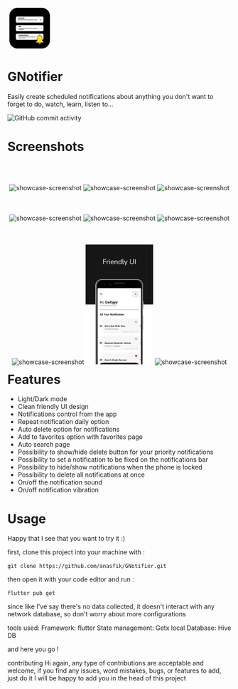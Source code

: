 <img src="assets/docs_assets/Logo.png" alt="logo" width="100" />


# GNotifier

Easily create scheduled notifications about anything you don't want to forget to do, watch, learn, listen to...

![GitHub commit activity](https://img.shields.io/github/commit-activity/y/anasfik/I-will-watch-later)
<br>

# Screenshots
<br>
<br>
<p style="float: left;" align="center" >
<img src="assets/docs_assets/1 – 1.png" alt="showcase-screenshot" width="30%">
<img src="assets/docs_assets/2 – 1.png" alt="showcase-screenshot" width="30%">
<img src="assets/docs_assets/1 – 2.png" alt="showcase-screenshot" width="30%">
<br>
<br>
<br>
<br>
<img src="assets/docs_assets/2 – 2.png" alt="showcase-screenshot" width="30%">
<img src="assets/docs_assets/1 – 3.png" alt="showcase-screenshot" width="30%">
<img src="assets/docs_assets/2 – 3.png" alt="showcase-screenshot" width="30%" />
<br>
<br>
<br>
<br>
<img src="assets/docs_assets/1 – 4.png" alt="showcase-screenshot" width="30%" />
<img src="assets/docs_assets/1.png" alt="showcase-screenshot" width="30%" />
<img src="assets/docs_assets/1 – 1.png" alt="showcase-screenshot" width="30%" />
</p>


# Features
- Light/Dark mode
- Clean friendly UI design
- Notifications control from the app
- Repeat notification daily option
- Auto delete option for notifications
- Add to favorites option with favorites page
- Auto search page
- Possibility to show/hide delete button for your priority notifications
- Possibility to set a notification to be fixed on the notifications bar
- Possibility to hide/show notifications when the phone is locked
- Possibility to delete all notifications at once
- On/off the notification sound
- On/off notification vibration



# Usage
Happy that I see that you want to try it :)

first, clone this project into your machine with : 
```
git clone https://github.com/anasfik/GNotifier.git
```

then open it with your code editor and run : 
```
flutter pub get
```

since like I've say there's no data collected, it doesn't interact with any network database, so don't worry about more configurations

tools used:
Framework: flutter
State management: Getx
local Database: Hive DB


and here you go !



contributing
Hi again, any type of contributions are acceptable and welcome, if you find any issues, word mistakes, bugs, or features to add, just do it
I will be happy to add you in the head of this project


